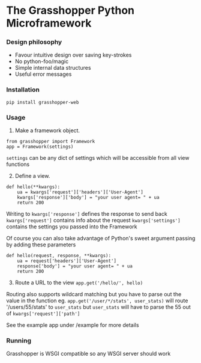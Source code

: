 # The Grasshopper Python Microframework

### Design philosophy
* Favour intuitive design over saving key-strokes
* No python-foo/magic
* Simple internal data structures
* Useful error messages


### Installation
`pip install grasshopper-web`


### Usage

1. Make a framework object.
```
from grasshopper import Framework
app = Framework(settings)
```
`settings` can be any dict of settings which will be accessible from all view functions

2. Define a view.
```
def hello(**kwargs):
	ua = kwargs['request']['headers']['User-Agent']
	kwargs['response']['body'] = "your user agent= " + ua
	return 200
```
Writing to `kwargs['response']` defines the response to send back
`kwargs['request']` contains info about the request
`kwargs['settings']` contains the settings you passed into the Framework

Of course you can also take advantage of Python's sweet argument passing by adding these parameters

```
def hello(request, response, **kwargs):
	ua = request['headers']['User-Agent']
	response['body'] = "your user agent= " + ua
	return 200
```

3. Route a URL to the view
`app.get('/hello/', hello)`

Routing also supports wildcard matching but you have to parse out the value in the function eg.
`app.get('/user/*/stats', user_stats)`
will route '/users/55/stats' to `user_stats` but `user_stats` will have to parse the 55 out of `kwargs['request']['path']`

See the example app under /example for more details


### Running
Grasshopper is WSGI compatible so any WSGI server should work